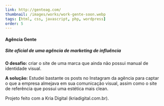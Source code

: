 ```yaml
---
link: http://genteag.com/
thumbnail: /images/works/work-gente-soon.webp
tags: [html, css, javascript, php, wordpress]
order: 5
---
```

#### Agência Gente
##### Site oficial de uma agência de marketing de influência
**O desafio:** criar o site de uma marca que ainda não possui manual de identidade visual.

**A solução:** Estudei bastante os posts no Instagram da agência para captar o que a empresa almejava em sua comunicação visual, assim como o site de referência que possui uma estética mais clean.

Projeto feito com a Kria Digital (kriadigital.com.br).